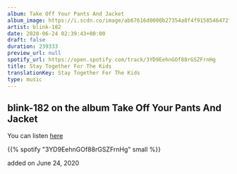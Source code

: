 ```yaml
---
album: Take Off Your Pants And Jacket
album_image: https://i.scdn.co/image/ab67616d0000b27354a8f4f9158546472fbb7280
artist: blink-182
date: 2020-06-24 02:39:43+00:00
draft: false
duration: 239333
preview_url: null
spotify_url: https://open.spotify.com/track/3YD9EehnGOf88rGSZFrnHg
title: Stay Together For The Kids
translationKey: Stay Together For The Kids
type: music
---
```


## blink-182 on the album Take Off Your Pants And Jacket

You can listen [here](https://open.spotify.com/track/3YD9EehnGOf88rGSZFrnHg)

{{% spotify "3YD9EehnGOf88rGSZFrnHg" small %}}

added on June 24, 2020